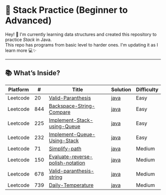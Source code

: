 # 🔗 Stack Practice (Beginner to Advanced)

Hey! 👋 I'm currently learning data structures and created this repository to practice *Stack* in Java.  
This repo has programs from basic level to harder ones. I'm updating it as I learn more 💻✨

---

## 📚 What’s Inside?

| Platform| # | Title | Solution | Difficulty | 
|-------- | --- | ----- | -------- | ---------- | 
|Leetcode|20|[Valid-Paranthesis](https://leetcode.com/problems/valid-parentheses/description/)|[java](https://github.com/Vishwa-V25/DSA-LeetCode/tree/main/Stack/Valid%20Parenthesis)|Easy|
|Leetcode|844|[Backspace-String-Compare](https://leetcode.com/problems/backspace-string-compare/description/)|[java](https://github.com/Vishwa-V25/DSA-LeetCode/tree/main/Stack/%20Backspace%20String%20Compare)|Easy|
|Leetcode|225|[Implement-Stack-using-Queue](https://leetcode.com/problems/implement-stack-using-queues/description/)|[java](https://github.com/Vishwa-V25/DSA-LeetCode/tree/main/Stack/Implement%20Stack%20using%20Queues)|Easy|
|Leetcode|232|[Implement-Queue-Using-Stack](https://leetcode.com/problems/implement-queue-using-stacks/description/)|[java](https://github.com/Vishwa-V25/DSA-LeetCode/tree/main/Stack/Implement%20Queue%20using%20Stacks)|Easy|
|Leetcode|71|[Simplify-path](https://leetcode.com/problems/simplify-path/description/)|[java](https://github.com/Vishwa-V25/DSA-LeetCode/tree/main/Stack/Simplify%20Path)|Medium|
|Leetcode|150|[Evaluate-reverse-polish-notation](https://leetcode.com/problems/evaluate-reverse-polish-notation/description/)|[java](https://github.com/Vishwa-V25/DSA-LeetCode/tree/main/Stack/Evaluate%20Reverse%20Polish%20Notation)|Medium|
|Leetcode|678|[Valid-paranthesis-string](https://leetcode.com/problems/valid-parenthesis-string/description/)|[java](https://github.com/Vishwa-V25/DSA-LeetCode/tree/main/Stack/%20Valid%20Parenthesis%20String)|Medium|
|Leetcode|739|[Daily-Temperature](https://leetcode.com/problems/daily-temperatures/description/)|[java](https://github.com/Vishwa-V25/DSA-LeetCode/tree/main/Stack/Daily%20Temperatures)|Medium|


